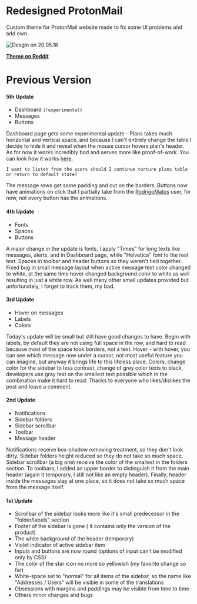 # Redesigned ProtonMail
Custom theme for ProtonMail website made to fix some UI problems and add own

![Desgin on 20.05.18](https://i.imgur.com/7rLJkJH.png)

[**Theme on Reddit**](https://www.reddit.com/r/ProtonMail/comments/8i5w30/custom_theme/)

# Previous Version

#### 5th Update

* Dashboard `(!experimental)`
* Messages
* Buttons

Dashboard page gets some experimental update - Plans takes much horizontal and vertical space, and because I can't entirely change the table I decide to hide it and reveal when the mouse cursor hovers plan's header. As for now it works incredibly bad and serves more like proof-of-work. You can look how it works [here](https://i.imgur.com/Jcu8hcn.gifv).

`I want to listen from the users should I continue torture plans table or return to default state?`

The message rows get some padding and cut on the borders. Buttons now have animations on click that I partially take from the [RodrigoMatos](https://www.reddit.com/user/RodrigoMatos) user, for now, not every button has the animations. 

#### 4th Update

* Fonts
* Spaces
* Buttons

A major change in the update is fonts, I apply "Times" for long texts like messages, alerts, and in Dashboard page, while "Helvetica" font to the rest text. Spaces in toolbar and header buttons so they weren't tied together. Fixed bug in small message layout when active message text color changed to white, at the same time hover changed background color to white as well resulting in just a white row. As well many other small updates provided but unfortunately, I forget to track them, my bad.

#### 3rd Update

* Hover on messages
* Labels
* Colors

Today's update will be small but still have good changes to have. Begin with labels, by default they are not using full space in the row, and hard to read because most of the space took borders, not a text. Hover - with hover, you can see which message now under a cursor, not most useful feature you can imagine, but anyway it brings life to this lifeless place. Colors, change color for the sidebar to less contrast, change of grey color texts to black, developers use gray text on the smallest text possible which in the combination make it hard to read. Thanks to everyone who likes/dislikes the post and leave a comment.

#### 2nd Update

* Notifications
* Sidebar folders
* Sidebar scrollbar
* Toolbar
* Message header

Notifications receive box-shadow removing treatment, so they don't look dirty. Sidebar folders height reduced so they do not take so much space. Sidebar scrollbar (a big one) receive the color of the smallest in the folders section. To toolbars, I added an upper border to distinguish it from the main header (again it temporary, I still not like an empty header). Finally, header inside the messages stay at one place, so it does not take so much space from the message itself.

#### 1st Update

* Scrollbar of the sidebar looks more like it's small predecessor in the "folder/labels" section
* Footer of the sidebar is gone ( it contains only the version of the product)
* The white background of the header (temporary)
* Violet indicator of active sidebar item
* Inputs and buttons are now round (options of input can't be modified only by CSS)
* The color of the star icon no more so yellowish (my favorite change so far)
* White-space set to "normal" for all items of the sidebar, so the name like "Addresses / Users" will be visible in some of the translations
* Obsessions with margins and paddings may be visible from time to time
* Others minor changes and bugs
